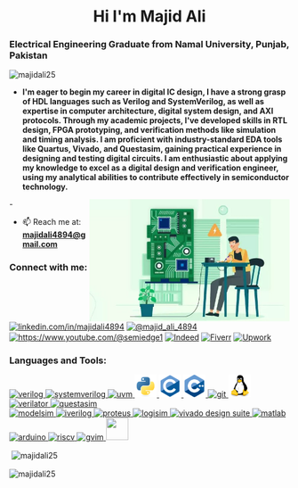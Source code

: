 <h1 align="center">Hi I'm Majid Ali</h1>
<h3 align="left">Electrical Engineering Graduate from Namal University, Punjab, Pakistan</h3>


<p align="left"> <img src="https://komarev.com/ghpvc/?username=majidali25&label=Profile%20views&color=0e75b6&style=flat" alt="majidali25" /> </p>

- **I'm eager to begin my career in digital IC design, I have a strong grasp of HDL languages such as Verilog and SystemVerilog, as well as expertise in computer architecture, digital system design, and AXI protocols. Through my academic projects, I've developed skills in RTL design, FPGA prototyping, and verification methods like simulation and timing analysis. I am proficient with industry-standard EDA tools like Quartus, Vivado, and Questasim, gaining practical experience in designing and testing digital circuits. I am enthusiastic about applying my knowledge to excel as a digital design and verification engineer, using my analytical abilities to contribute effectively in semiconductor technology.**
<img align="right" alt="myimg" width="360" src="https://github.com/Majid-Ali25/Majid-Ali25/blob/main/VLSI-Design-Flow.jpg?raw=true">
- 

- 📫 Reach me at: **majidali4894@gmail.com**

<h3 align="left">Connect with me:</h3>
<p align="left">
<a href="https://www.linkedin.com/in/majidali4894/" target="blank"><img align="center" src="https://raw.githubusercontent.com/rahuldkjain/github-profile-readme-generator/master/src/images/icons/Social/linked-in-alt.svg" alt="linkedin.com/in/majidali4894" height="30" width="40" /></a>
<a href="https://instagram.com/@majid_ali_4894" target="blank"><img align="center" src="https://raw.githubusercontent.com/rahuldkjain/github-profile-readme-generator/master/src/images/icons/Social/instagram.svg" alt="@majid_ali_4894" height="30" width="40" /></a>
<a href="https://www.youtube.com/c/https://www.youtube.com/@semiedge1" target="blank"><img align="center" src="https://raw.githubusercontent.com/rahuldkjain/github-profile-readme-generator/master/src/images/icons/Social/youtube.svg" alt="https://www.youtube.com/@semiedge1" height="30" width="40" /></a>
<a href="https://www.indeed.com" target="blank"><img align="center" src="https://asset.brandfetch.io/idFE_fwV-w/idzCYrDc0S.svg?updated=1671038550746" alt="Indeed" height="30" width="40" /></a>
<a href="https://www.fiverr.com" target="https://www.fiverr.com/mrj728?up_rollout=true"><img align="center" src="https://seeklogo.com/images/F/fiverr-logo-F788D846EE-seeklogo.com.png" alt="Fiverr" height="30" width="40" /></a>
<a href="https://www.upwork.com" target="blank"><img align="center" src="https://e7.pngegg.com/pngimages/257/806/png-clipart-upwork-freelancer-android-android-text-trademark-thumbnail.png" alt="Upwork" height="30" width="40" /></a>
</p>


<h3 align="left">Languages and Tools:</h3>
<p align="left">
    <a href="https://blogs.sw.siemens.com/wp-content/uploads/sites/54/2018/02/systemverilog-logo.jpg" target="_blank" rel="noreferrer"> <img src="https://static-00.iconduck.com/assets.00/file-type-verilog-icon-256x256-goe8p7qm.png" alt="verilog" width="40" height="40"/> </a> 
    <a href="https://www.google.com/url?sa=i&url=https%3A%2F%2Ficonduck.com%2Ficons%2F102126%2Ffile-type-light-systemverilog&psig=AOvVaw0g9PDu4TnpY2qOgMBFOKPr&ust=1724317013902000&source=images&cd=vfe&opi=89978449&ved=0CBQQjRxqFwoTCPjqvsvbhYgDFQAAAAAdAAAAABAK" target="_blank" rel="noreferrer"> <img src="https://static-00.iconduck.com/assets.00/file-type-light-systemverilog-icon-512x512-n6etzhly.png" alt="systemverilog" width="40" height="40"/> </a>
    <a href="https://www.accellera.org/downloads/standards/uvm" target="_blank" rel="noreferrer"> <img src="https://uvm.io/images/uvm-logo.svg" alt="uvm" width="40" height="40"/> </a>
    <a href="https://www.python.org" target="_blank" rel="noreferrer"> <img src="https://raw.githubusercontent.com/devicons/devicon/master/icons/python/python-original.svg" alt="python" width="40" height="40"/> </a> 
    <a href="https://www.cprogramming.com/" target="_blank" rel="noreferrer"> <img src="https://raw.githubusercontent.com/devicons/devicon/master/icons/c/c-original.svg" alt="c" width="40" height="40"/> </a> 
    <a href="https://www.w3schools.com/cpp/" target="_blank" rel="noreferrer"> <img src="https://raw.githubusercontent.com/devicons/devicon/master/icons/cplusplus/cplusplus-original.svg" alt="cplusplus" width="40" height="40"/> </a> 
    <a href="https://git-scm.com/" target="_blank" rel="noreferrer"> <img src="https://www.vectorlogo.zone/logos/git-scm/git-scm-icon.svg" alt="git" width="40" height="40"/> </a> 
    <a href="https://www.linux.org/" target="_blank" rel="noreferrer"> <img src="https://raw.githubusercontent.com/devicons/devicon/master/icons/linux/linux-original.svg" alt="linux" width="40" height="40"/> </a>
    <a href="https://www.veripool.org/verilator/" target="_blank" rel="noreferrer"> <img src="https://www.veripool.org/img/verilator_256_200_min.png" alt="verilator" width="40" height="40"/> </a>
    <a href="https://www.mentor.com/products/fv/questa/" target="_blank" rel="noreferrer"> <img src="https://encrypted-tbn0.gstatic.com/images?q=tbn:ANd9GcQ4g9iGb6Z4drVMGI-iZqtfSKmJFQDAiOMV2e2GHA1csEsTn_U2jWHkBIqTQE1rOhhGF20&usqp=CAU" alt="questasim" width="40" height="40"/> </a>
    <br>
    <a href="https://www.mentor.com/products/fv/modelsim/" target="_blank" rel="noreferrer"> <img src="https://downloadlynet.ir/wp-content/uploads/2020/03/ModelSim.png" alt="modelsim" width="40" height="40"/> </a>
    <a href="https://iverilog.fandom.com/wiki/Main_Page" target="_blank" rel="noreferrer"> <img src="https://upload.wikimedia.org/wikipedia/en/c/cb/Icarus_Verilog_logo2.png" alt="iverilog" width="40" height="40"/> </a>
    <a href="https://www.labcenter.com" target="_blank" rel="noreferrer"> <img src="https://encrypted-tbn0.gstatic.com/images?q=tbn:ANd9GcSzt7ekVT29Wr2wsd9vwtgnVPJWVl5fxtHO3g&s" alt="proteus" width="40" height="40"/> </a>
    <a href="https://github.com/logisim-evolution/logisim-evolution" target="_blank" rel="noreferrer"> <img src="https://upload.wikimedia.org/wikipedia/commons/thumb/b/ba/Logisim-icon.svg/1024px-Logisim-icon.svg.png" alt="logisim" width="40" height="40"/> </a>
    <a href="https://www.xilinx.com/products/design-tools/vivado.html" target="_blank" rel="noreferrer"> <img src="https://dl.flathub.org/repo/appstream/x86_64/icons/128x128/com.github.corna.Vivado.png" alt="vivado design suite" width="40" height="40"/> </a>
    <a href="https://www.mathworks.com/" target="_blank" rel="noreferrer"> <img src="https://upload.wikimedia.org/wikipedia/commons/2/21/Matlab_Logo.png" alt="matlab" width="40" height="40"/> </a> 
    <a href="https://www.arduino.cc/" target="_blank" rel="noreferrer"> <img src="https://cdn.worldvectorlogo.com/logos/arduino-1.svg" alt="arduino" width="40" height="40"/> </a>
    <a href="https://riscv.org/" target="_blank" rel="noreferrer"> <img src="https://avatars.githubusercontent.com/u/10872782?s=200&v=4" alt="riscv" width="40" height="40"/> </a> 
    <a href="https://www.vim.org/" target="_blank" rel="noreferrer"> <img src="https://upload.wikimedia.org/wikipedia/commons/9/9f/Vimlogo.svg" alt="gvim" width="40" height="40"/> </a>
    <a href="https://www.espressif.com/en/products/socs/esp32" target="_blank" rel="noreferrer"> <img src="https://seeklogo.com/images/E/espressif-systems-logo-1350B9E771-seeklogo.com.png" width="40" height="40"/> </a>
</p>

<p>&nbsp;<img align="center" src="https://github-readme-stats.vercel.app/api?username=majidali25&show_icons=true&locale=en" alt="majidali25" /></p>

<p><img align="center" src="https://github-readme-streak-stats.herokuapp.com/?user=majidali25&" alt="majidali25" /></p>
